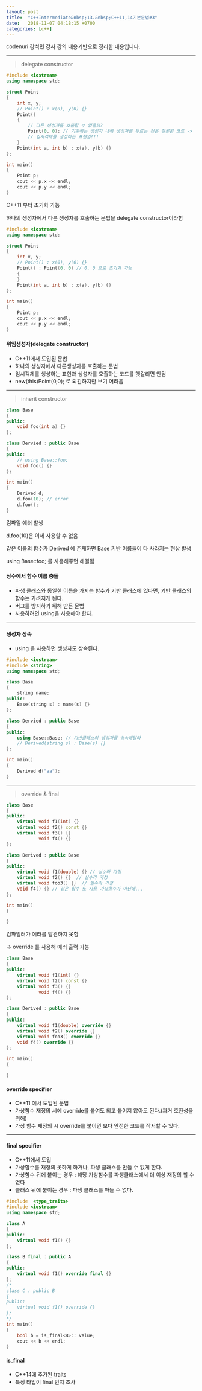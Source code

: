 ```yaml
---
layout: post
title:  "C++Intermediate&nbsp;13.&nbsp;C++11,14기본문법#3"
date:   2018-11-07 04:18:15 +0700
categories: [c++]
---
```


codenuri 강석민 강사 강의 내용기반으로 정리한 내용입니다.

---

> delegate constructor

```cpp
#include <iostream>
using namespace std;

struct Point
{
    int x, y;
    // Point() : x(0), y(0) {}
    Point()
    {
        // 다른 생성자를 호출할 수 없을까?
        Point(0, 0); // 기존에는 생성자 내에 생성자를 부르는 것은 잘못된 코드 -> 컴파일 시 error 가 없지만 실행 시 쓰레기 값이 들어가 있음
        // 임시객체를 생성하는 표현임!!!
    }
    Point(int a, int b) : x(a), y(b) {}
};

int main()
{
    Point p;
    cout << p.x << endl;
    cout << p.y << endl;
}
```
C++11 부터 초기화 가능

하나의 생성자에서 다른 생성자를 호출하는 문법을 delegate constructor이라함

```cpp
#include <iostream>
using namespace std;

struct Point
{
    int x, y;
    // Point() : x(0), y(0) {}
    Point() : Point(0, 0) // 0, 0 으로 초기화 가능
    {
    }
    Point(int a, int b) : x(a), y(b) {}
};

int main()
{
    Point p;
    cout << p.x << endl;
    cout << p.y << endl;
}
```

#### 위임생성자(delegate constructor)
- C++11에서 도입된 문법
- 하나의 생성자에서 다른생성자를 호출하는 문법
- 임시객체를 생성하는 표현과 생성자를 호출하는 코드를 헷갈리면 안됨
- new(this)Point(0,0); 로 되긴하지만 보기 어려움

---

> inherit constructor

``` cpp
class Base
{
public:
    void foo(int a) {}
};

class Dervied : public Base
{
public:
    // using Base::foo;
    void foo() {}
};

int main()
{
    Derived d;
    d.foo(10); // error
    d.foo();
}
```

컴파일 에러 발생

d.foo(10)은 이제 사용할 수 없음

같은 이름의 함수가 Derived 에 존재하면 Base 기반 이름들이 다 사라지는 현상 발생

using Base::foo; 를 사용해주면 해결됨

#### 상수에서 함수 이름 충돌
- 파생 클래스와 동일한 이름을 가지는 함수가 기반 클래스에 있다면, 기반 클래스의 함수는 가려지게 된다.
- 버그를 방지하기 위해 만든 문법
- 사용하려면 using을 사용해야 한다.

---

#### 생성자 상속
- using 을 사용하면 생성자도 상속된다.

``` cpp
#include <iostream>
#include <string>
using namespace std;

class Base
{
    string name;
public:
    Base(string s) : name(s) {}
};

class Dervied : public Base
{
public:
    using Base::Base; // 기반클래스의 생성자를 상속해달라
    // Derived(string s) : Base(s) {}
};

int main()
{
    Derived d("aa");
}
```

---

> override & final

``` cpp
class Base
{
public:
    virtual void f1(int) {}
    virtual void f2() const {}
    virtual void f3() {}
            void f4() {}
};

class Derived : public Base
{
public:
    virtual void f1(double) {} // 실수라 가정
    virtual void f2() {}  // 실수라 가정
    virtual void foo3() {}  // 실수라 가정
    void f4() {} // 같은 함수 또 사용 가상함수가 아닌데...
};

int main()
{

}
```

컴파일러가 에러를 발견하지 못함

-> override 를 사용해 에러 출력 가능

``` cpp
class Base
{
public:
    virtual void f1(int) {}
    virtual void f2() const {}
    virtual void f3() {}
            void f4() {}
};

class Derived : public Base
{
public:
    virtual void f1(double) override {}
    virtual void f2() override {} 
    virtual void foo3() override {}
    void f4() override {}
};

int main()
{

}
```

#### override specifier
- C++11 에서 도입된 문법
- 가상함수 재정의 시에 override를 붙여도 되고 붙이지 않아도 된다.(과거 호환성을 위해)
- 가상 함수 재정의 시 override를 붙이면 보다 안전한 코드를 작서할 수 있다.

---

#### final specifier
- C++11에서 도입
- 가상함수를 재정의 못하게 하거나, 파생 클래스를 만들 수 없게 한다.
- 가상함수 뒤에 붙이는 경우 : 해당 가상함수를 파생클래스에서 더 이상 재정의 할 수 없다
- 클래스 뒤에 붙이는 경우 : 파생 클래스를 마들 수 없다.

``` cpp
#include  <type_traits>
#include <iostream>
using namespace std;

class A
{
public:
    virtual void f1() {}
};

class B final : public A
{
public:
    virtual void f1() override final {}
};
/*
class C : public B
{
public:
    virtual void f1() override {}
};
*/
int main()
{
    bool b = is_final<B>:: value;
    cout << b << endl;
}
```

#### is_final
- C++14에 추가된 traits
- 특정 타입이 final 인지 조사
